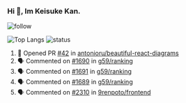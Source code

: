 ### Hi 👋, Im Keisuke Kan.

<!--
**9renpoto/9renpoto** is a ✨ _special_ ✨ repository because its `README.md` (this file) appears on your GitHub profile.

Here are some ideas to get you started:

- 🔭 I’m currently working on ...
- 🌱 I’m currently learning ...
- 👯 I’m looking to collaborate on ...
- 🤔 I’m looking for help with ...
- 💬 Ask me about ...
- 📫 How to reach me: ...
- 😄 Pronouns: ...
- ⚡ Fun fact: ...
-->

![follow](https://img.shields.io/github/followers/9renpoto?label=Follow&style=social)

![Top Langs](https://github-readme-stats.vercel.app/api/top-langs/?username=9renpoto&hide=html&layout=compact)
![status](https://github-readme-stats.vercel.app/api?username=9renpoto&show_icons=true&count_private=true&hide=issues,contribs)

<!--START_SECTION:activity-->
1. 💪 Opened PR [#42](https://github.com/antonioru/beautiful-react-diagrams/pull/42) in [antonioru/beautiful-react-diagrams](https://github.com/antonioru/beautiful-react-diagrams)
2. 🗣 Commented on [#1690](https://github.com/g59/ranking/issues/1690) in [g59/ranking](https://github.com/g59/ranking)
3. 🗣 Commented on [#1691](https://github.com/g59/ranking/issues/1691) in [g59/ranking](https://github.com/g59/ranking)
4. 🗣 Commented on [#1689](https://github.com/g59/ranking/issues/1689) in [g59/ranking](https://github.com/g59/ranking)
5. 🗣 Commented on [#2310](https://github.com/9renpoto/frontend/issues/2310) in [9renpoto/frontend](https://github.com/9renpoto/frontend)
<!--END_SECTION:activity-->

